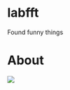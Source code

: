 # labfft
Found funny things

# About
![](https://ws1.sinaimg.cn/mw690/0072Lfvtly1g0wq7yc9atj30r10x9tad.jpg)
